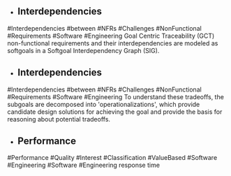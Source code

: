 - ## Interdependencies
#Interdependencies #between #NFRs #Challenges #NonFunctional #Requirements #Software #Engineering 
Goal Centric Traceability (GCT) non-functional requirements and their interdependencies are modeled as softgoals in a Softgoal Interdependency Graph (SIG).

- ## Interdependencies
#Interdependencies #between #NFRs #Challenges #NonFunctional #Requirements #Software #Engineering 
To understand these tradeoffs, the subgoals are decomposed into 'operationalizations', which provide candidate design solutions for achieving the goal and provide the basis for reasoning about potential tradeoffs.

- ## Performance
#Performance #Quality #Interest #Classification #ValueBased #Software #Engineering #Software #Engineering 
response time

